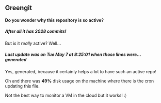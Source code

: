 ## Greengit

#### Do you wonder why this repository is so active?

##### After all it has 2028 commits!

But is it *really* active? Well...

##### Last update was on Tue May 7 at 8:25:01 when those lines were... generated

Yes, generated, because it certainly helps a lot to have such an active repo!

Oh and there was **49%** disk usage on the machine
where there is the cron updating this file.

Not the best way to monitor a VM in the cloud but it works! :)
